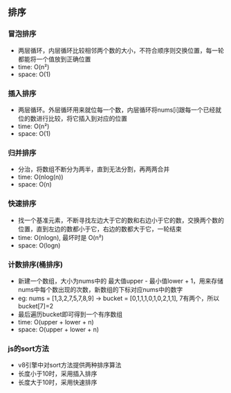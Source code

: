 ## 排序

### 冒泡排序
* 两层循环，内层循环比较相邻两个数的大小，不符合顺序则交换位置，每一轮都能将一个值放到正确位置
* time: O(n²)
* space: O(1)

### 插入排序
* 两层循环。外层循环用来就位每一个数，内层循环将nums[i]跟每一个已经就位的数进行比较，将它插入到对应的位置
* time: O(n²)
* space: O(1)

### 归并排序
* 分治，将数组不断分为两半，直到无法分割，再两两合并
* time: O(nlog(n))
* space: O(n)

### 快速排序
* 找一个基准元素，不断寻找左边大于它的数和右边小于它的数，交换两个数的位置，直到左边的数都小于它，右边的数都大于它，一轮结束
* time: O(nlogn), 最坏时是 O(n²)
* space: O(logn)

### 计数排序(桶排序)
* 新建一个数组，大小为nums中的 最大值upper - 最小值lower + 1，用来存储nums中每个数出现的次数，新数组的下标对应nums中的数字
* eg: nums = [1,3,2,7,5,7,8,9]  -> bucket = [0,1,1,1,0,1,0,2,1,1], 7有两个，所以bucket[7]=2
* 最后遍历bucket即可得到一个有序数组
* time: O(upper + lower + n)
* space: O(upper + lower + n)

### js的sort方法
* v8引擎中对sort方法提供两种排序算法
* 长度小于10时，采用插入排序
* 长度大于10时，采用快速排序

